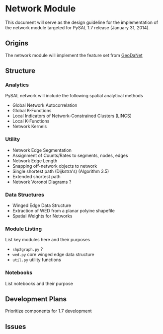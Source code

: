 # Network Module

This document will serve as the design guideline for the implementation of the
network module targeted for PySAL 1.7 release (January 31, 2014).

## Origins

The network module will implement the feature set from [GeoDaNet][GeoDaNet]

## Structure

### Analytics

PySAL network will include the following spatial analytical methods

 - Global Network Autocorrelation
 - Global K-Functions
 - Local Indicators of Network-Constrained Clusters (LINCS)
 - Local K-Functions
 - Network Kernels

### Utility

 - Network Edge Segmentation
 - Assignment of Counts/Rates to segments, nodes, edges
 - Network Edge Length
 - Snapping off-network objects to network
 - Single shortest path (Dijkstra's) (Algorithm 3.5)
 - Extended shortest path
 - Network Voronoi Diagrams ?

### Data Structures

 - Winged Edge Data Structure
 - Extraction of WED from a planar polyine shapefile
 - Spatial Weights for Networks


### Module Listing

List key modules here and their purposes


 - `shp2graph.py` ?
 - `wed.py` core winged edge data structure
 - `util.py` utility functions

### Notebooks

List notebooks and their purpose

## Development Plans

Prioritize components for 1.7 development


## Issues




[GeoDaNet]: https://geodacenter.asu.edu/drupal_files/Geodanet_Manual_03_2012.pdf
